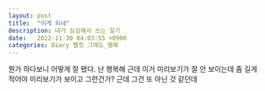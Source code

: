 ```yaml
---
layout: post
title:  "이게 되네"
description: 내가 심심해서 쓰는 일기
date:   2022-11-30 04:03:55 +0900
categories: Diary 뻘짓 그래도_행복
---
```

뭔가 하다보니 어떻게 잘 됐다. 난 행복해
근데 이거 미리보기가 잘 안 보이는데 좀 길게 적어야 미리보기가 보이고 그런건가? 근데 그건 또 아닌 것 같던데